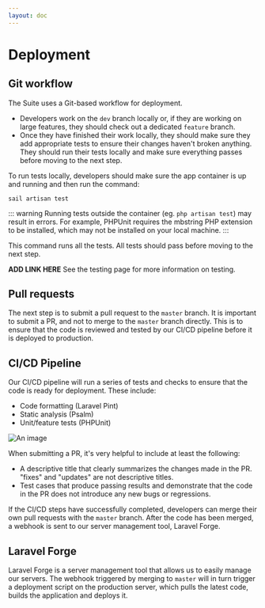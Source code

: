 ```yaml
---
layout: doc
---
```


# Deployment

## Git workflow

The Suite uses a Git-based workflow for deployment. 

- Developers work on the `dev` branch locally or, if they are working on large features, they should check out a dedicated `feature` branch. 
- Once they have finished their work locally, they should make sure they add appropriate tests to ensure their changes haven't broken anything. They should run their tests locally and make sure everything passes before moving to the next step.

To run tests locally, developers should make sure the app container is up and running and then run the command:

```
sail artisan test
```
::: warning
Running tests outside the container (eg. `php artisan test`) may result in errors. For example, PHPUnit requires the mbstring PHP extension to be installed, which may not be installed on your local machine. 
:::

This command runs all the tests. All tests should pass before moving to the next step.

**ADD LINK HERE** See the testing page for more information on testing.

## Pull requests

The next step is to submit a pull request to the `master` branch. It is important to submit a PR, and not to merge to the `master` branch directly. This is to ensure that the code is reviewed and tested by our CI/CD pipeline before it is deployed to production. 

## CI/CD Pipeline

Our CI/CD pipeline will run a series of tests and checks to ensure that the code is ready for deployment. These include:

- Code formatting (Laravel Pint)
- Static analysis (Psalm)
- Unit/feature tests (PHPUnit)

![An image](/assets/images/backend/pr.png)

When submitting a PR, it's very helpful to include at least the following:

- A descriptive title that clearly summarizes the changes made in the PR. "fixes" and "updates" are not descriptive titles.
- Test cases that produce passing results and demonstrate that the code in the PR does not introduce any new bugs or regressions.

If the CI/CD steps have successfully completed, developers can merge their own pull requests with the `master` branch. After the code has been merged, a webhook is sent to our server management tool, Laravel Forge.

## Laravel Forge

Laravel Forge is a server management tool that allows us to easily manage our servers. The webhook triggered by merging to `master` will in turn trigger a deployment script on the production server, which pulls the latest code, builds the application and deploys it.
